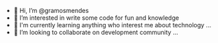 - 👋 Hi, I’m @gramosmendes
- 👀 I’m interested in write some code for fun and knowledge
- 🌱 I'm currently learning anything who interest me about technology ...
- 💞️ I’m looking to collaborate on development community ...
